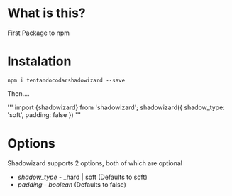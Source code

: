 # What is this?

First Package to npm

# Instalation

`npm i tentandocodarshadowizard --save`

Then....

'''
import {shadowizard} from 'shadowizard';
shadowizard({
    shadow_type: 'soft',
    padding: false
})
'''

# Options
Shadowizard supports 2 options, both of which are optional

* *shadow_type* - _hard | soft (Defaults to soft)
* *padding* - _boolean_ (Defaults to false)